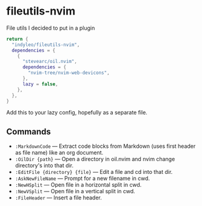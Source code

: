 # fileutils-nvim

File utils I decided to put in a plugin

```lua
return {
  "indyleo/fileutils-nvim",
  dependencies = {
    {
      "stevearc/oil.nvim",
      dependencies = {
        "nvim-tree/nvim-web-devicons",
      },
      lazy = false,
    },
  },
}

```

Add this to your lazy config, hopefully as a separate file.

## Commands

- `:MarkdownCode` — Extract code blocks from Markdown (uses first header as file name) like an org document.
- `:OilDir {path}` — Open a directory in oil.nvim and nvim change directory's into that dir.
- `:EditFile {directory} {file}` — Edit a file and cd into that dir.
- `:AskNewFileName` — Prompt for a new filename in cwd.
- `:NewHSplit` — Open file in a horizontal split in cwd.
- `:NewVSplit` — Open file in a vertical split in cwd.
- `:FileHeader` — Insert a file header.

